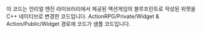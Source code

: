 이 코드는 언리얼 엔진 라이브러리에서 제공된 액션게임의 블루프린트로 작성된 위젯을 C++ 네이티브로 변경한 코드입니다.
ActionRPG/Private/Widget & Action/Public/Widget 경로에 코드가 샘플 코드입니다.

